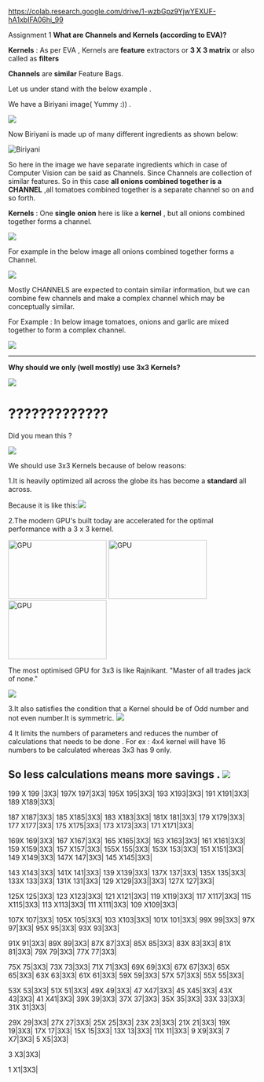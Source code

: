 https://colab.research.google.com/drive/1-wzbGpz9YjwYEXUF-hA1xbIFA06hi_99



Assignment 1
**What are Channels and Kernels (according to EVA)?**

**Kernels** : As per EVA , Kernels are **feature** extractors or **3 X 3 matrix** or also called as **filters**  
              


   **Channels** are **similar** Feature Bags.

Let us under stand with the below example .

 We have a Biriyani image( Yummy   :)) .


![](https://www.kannammacooks.com/wp-content/uploads/Tamilnadu-muslim-chicken-biriyani.jpg)












Now Biriyani is made up of many different ingredients as shown below:















 
![Biriyani ](https://www.kannammacooks.com/wp-content/uploads/Tamilnadu-muslim-chicken-biriyani-recipe-ingredients.jpg) 

So here in the image we have separate ingredients which in case of Computer Vision can be said as Channels. Since Channels are collection of similar features. So in this case **all onions combined together is a CHANNEL** ,all tomatoes combined together is a separate channel so on and so forth.






**Kernels** : One **single** **onion** here is like a **kernel** , 
but  all onions combined together forms a channel.

![](https://qph.fs.quoracdn.net/main-qimg-5905bb375bdfa4cbd638eb349066991f) 

For example in the below image all onions combined together forms a Channel.

![](https://www.kannammacooks.com/wp-content/uploads/Tamilnadu-muslim-chicken-biriyani-recipe-spices.jpg) 


Mostly CHANNELS are expected to contain similar information, but we can combine few channels and make a complex channel which may be conceptually similar.

For Example : In below image tomatoes, onions and garlic are mixed together to form a complex channel.

![](https://www.kannammacooks.com/wp-content/uploads/Tamilnadu-muslim-chicken-biriyani-recipe-tomato.jpg)

----------------------------------------------------------------------------------------------------------------------------------------
**Why should we only (well mostly) use 3x3 Kernels?**

 ![](https://thinkjarcollective.com/wp-content/uploads/2012/01/Paul-Freeman1.jpg)
# ????????????? #

Did you mean this ?




































![](https://i.stack.imgur.com/5tp2P.png)

We should use 3x3 Kernels because of below reasons:

1.It is heavily optimized all across the globe its has become a **standard** all across.

Because it is like this:![](https://spiderimg.amarujala.com/assets/images/2018/10/10/750x506/amitabh-bachchan_1539166595.jpeg)













2.The modern  GPU's built today are accelerated  for the optimal performance with  a 3 x 3 kernel.


<img src="https://c8.alamy.com/comp/BCG4P6/modern-computer-graphics-card-on-white-background-BCG4P6.jpg" alt="GPU"
	title="GPU" width="200" height="120" />
<img src="https://c8.alamy.com/comp/BCG4P6/modern-computer-graphics-card-on-white-background-BCG4P6.jpg" alt="GPU"
	title="GPU" width="200" height="120" />
<img src="https://c8.alamy.com/comp/BCG4P6/modern-computer-graphics-card-on-white-background-BCG4P6.jpg" alt="GPU"
	title="GPU" width="200" height="120" />

The most optimised GPU for 3x3 is like Rajnikant. "Master of all trades jack of none."

![](https://akm-img-a-in.tosshub.com/indiatoday/images/story/201811/CS-Rajinikanth-Dec10-1_770.jpeg?1AKWA1FRZoyNYs8HL9s_JZoHm5ySZIW7)


3.It also satisfies the condition that a Kernel should be of Odd number and not even number.It is symmetric.
![](https://study.com/cimages/multimages/16/symmetric_property_2.jpg)

4 It limits the numbers of parameters and reduces the number of calculations that needs to be done . For ex : 4x4 kernel will have 16 numbers to be calculated whereas 3x3 has 9 only.

So less calculations means more savings .
![](http://www.dollarsfromsense.com/wp-content/uploads/2016/02/6793826885_d3b6befb99_b.jpg)
------------------------------------------------------------------------------------------------------------------------------------
199 X 199 |3X3|
197X	197|3X3|
195X	195|3X3|
193	X193|3X3|
191	X191|3X3|
189	X189|3X3|

187	X187|3X3|
185	X185|3X3|
183	X183|3X3|
181X	181|3X3|
179	X179|3X3|
177	X177|3X3|
175	X175|3X3|
173	X173|3X3|
171	X171|3X3|

169X	169|3X3|
167	X167|3X3|
165	X165|3X3|
163	X163|3X3|
161	X161|3X3|
159	X159|3X3|
157	X157|3X3|
155X	155|3X3|
153X	153|3X3|
151	X151|3X3|
149	X149|3X3|
147X	147|3X3|
145	X145|3X3|

143	X143|3X3|
141X	141|3X3|
139	X139|3X3|
137X	137|3X3|
135X	135|3X3|
133X	133|3X3|
131X	131|3X3|
129	X129|3X3||3X3|
127X	127|3X3|

125X	125|3X3|
123	X123|3X3|
121	X121|3X3|
119	X119|3X3|
117	X117|3X3|
115	X115|3X3|
113	X113|3X3|
111	X111|3X3|
109	X109|3X3|

107X	107|3X3|
105X	105|3X3|
103	X103|3X3|
101X	101|3X3|
99X	99|3X3|
97X	97|3X3|
95X	95|3X3|
93X	93|3X3|

91X	91|3X3|
89X	89|3X3|
87X	87|3X3|
85X	85|3X3|
83X	83|3X3|
81X	81|3X3|
79X	79|3X3|
77X	77|3X3|

75X	75|3X3|
73X	73|3X3|
71X	71|3X3|
69X	69|3X3|
67X	67|3X3|
65X	65|3X3|
63X	63|3X3|
61X	61|3X3|
59X	59|3X3|
57X	57|3X3|
55X	55|3X3|

53X	53|3X3|
51X	51|3X3|
49X	49|3X3|
47	X47|3X3|
45	X45|3X3|
43X	43|3X3|
41	X41|3X3|
39X	39|3X3|
37X	37|3X3|
35X	35|3X3|
33X	33|3X3|
31X	31|3X3|

29X	29|3X3|
27X	27|3X3|
25X	25|3X3|
23X	23|3X3|
21X	21|3X3|
19X	19|3X3|
17X	17|3X3|
15X	15|3X3|
13X	13|3X3|
11X	11|3X3|
9	X9|3X3|
7	X7|3X3|
5	X5|3X3|

3	X3|3X3|

1	X1|3X3|


